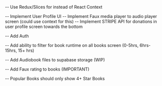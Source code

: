 <!-- -- Implement AllBooks Screen -->
<!-- -- Implement Books Details Screen -->

<!-- -- Implement User Profile Page  -->
<!-- -- Add Ability to listen to book -->
<!-- -- Implement AudioPlayer Modal Screen -->
<!-- -- Find Logo for APP -->

<!-- -- Update coloring across app -->
<!-- -- Add some type of react native component library (PRIORITY #1) -->
<!-- -- Add ability to favorite book (need context for this) -->

<!-- -- Show Books Bought and Favorite Books on user profile screen -->

-- Use Redux/Slices for instead of React Context

-- Implement User Profile UI
-- Implement Faux media player to audio player screen (could use context for this)
-- Implement STRIPE API for donations in user profile screen towards the bottom

-- Add Auth

-- Add ability to filter for book runtime on all books screen (0-5hrs, 6hrs-15hrs, 15+ hrs)

-- Add Audiobook files to supabase storage (WIP)

-- Add Faux rating to books (IMPORTANT)

-- Popular Books should only show 4+ Star Books
